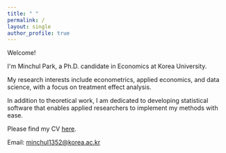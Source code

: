 ```yaml
---
title: " "
permalink: /
layout: single
author_profile: true
---
```

Welcome!

I'm Minchul Park, a Ph.D. candidate in Economics at Korea University.

My research interests include econometrics, applied economics, and data science, with a focus on treatment effect analysis.

In addition to theoretical work, I am dedicated to developing statistical software that enables applied researchers to implement my methods with ease.

Please find my CV [here](/files/CV_20251015.pdf).

Email: [minchul1352@korea.ac.kr](mailto:minchul1352@korea.ac.kr)
